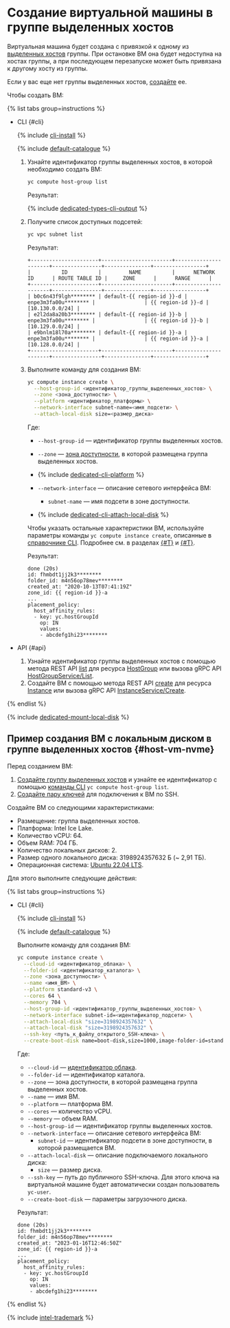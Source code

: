 # Создание виртуальной машины в группе выделенных хостов


Виртуальная машина будет создана с привязкой к одному из [выделенных хостов](../../concepts/dedicated-host.md) группы. При остановке ВМ она будет недоступна на хостах группы, а при последующем перезапуске может быть привязана к другому хосту из группы.

Если у вас еще нет группы выделенных хостов, [создайте](create-host-group.md) ее.

Чтобы создать ВМ:

{% list tabs group=instructions %}

- CLI {#cli}

  {% include [cli-install](../../../_includes/cli-install.md) %}

  {% include [default-catalogue](../../../_includes/default-catalogue.md) %}

  1. Узнайте идентификатор группы выделенных хостов, в которой необходимо создать ВМ:

      ```bash
      yc compute host-group list
      ```

      Результат:

      {% include [dedicated-types-cli-output](../../../_includes/compute/dedicated-types-cli-output.md) %}

  1. Получите список доступных подсетей:

      ```bash
      yc vpc subnet list
      ```

      Результат:

      ```text
      +----------------------+-----------------------+----------------------+----------------+---------------+-----------------+
      |          ID          |         NAME          |      NETWORK ID      | ROUTE TABLE ID |     ZONE      |      RANGE      |
      +----------------------+-----------------------+----------------------+----------------+---------------+-----------------+
      | b0c6n43f9lgh******** | default-{{ region-id }}-d | enpe3m3fa00u******** |                | {{ region-id }}-d | [10.130.0.0/24] |
      | e2l2da8a20b3******** | default-{{ region-id }}-b | enpe3m3fa00u******** |                | {{ region-id }}-b | [10.129.0.0/24] |
      | e9bnlm18l70a******** | default-{{ region-id }}-a | enpe3m3fa00u******** |                | {{ region-id }}-a | [10.128.0.0/24] |
      +----------------------+-----------------------+----------------------+----------------+---------------+-----------------+
      ```

  1. Выполните команду для создания ВМ:

      ```bash
      yc compute instance create \
        --host-group-id <идентификатор_группы_выделенных_хостов> \
        --zone <зона_доступности> \
        --platform <идентификатор_платформы> \
        --network-interface subnet-name=<имя_подсети> \
        --attach-local-disk size=<размер_диска>
      ```

      Где:

      * `--host-group-id` — идентификатор группы выделенных хостов.
      * `--zone` — [зона доступности](../../../overview/concepts/geo-scope.md), в которой размещена группа выделенных хостов.
      * {% include [dedicated-cli-platform](../../../_includes/compute/dedicated-cli-platform.md) %}
      * `--network-interface` — описание сетевого интерфейса ВМ:

        * `subnet-name` — имя подсети в зоне доступности.

      * {% include [dedicated-cli-attach-local-disk](../../../_includes/compute/dedicated-cli-attach-local-disk.md) %}

      Чтобы указать остальные характеристики ВМ, используйте параметры команды `yc compute instance create`, описанные в [справочнике CLI](../../../cli/cli-ref/managed-services/compute/instance/create.md). Подробнее см. в разделах [{#T}](../../concepts/vm.md) и [{#T}](../index.md#vm-create).

      Результат:

      ```text
      done (20s)
      id: fhmbdt1jj2k3********
      folder_id: m4n56op78mev********
      created_at: "2020-10-13T07:41:19Z"
      zone_id: {{ region-id }}-a
      ...
      placement_policy:
        host_affinity_rules:
        - key: yc.hostGroupId
          op: IN
          values:
          - abcdefg1hi23********
      ```

- API {#api}

  1. Узнайте идентификатор группы выделенных хостов с помощью метода REST API [list](../../api-ref/HostGroup/list.md) для ресурса [HostGroup](../../api-ref/HostGroup/index.md) или вызова gRPC API [HostGroupService/List](../../api-ref/grpc/host_group_service.md#List).
  1. Создайте ВМ с помощью метода REST API [create](../../api-ref/Instance/create.md) для ресурса [Instance](../../api-ref/Instance/index.md) или вызова gRPC API [InstanceService/Create](../../api-ref/grpc/instance_service.md#Create).

{% endlist %}

{% include [dedicated-mount-local-disk](../../../_includes/compute/dedicated-mount-local-disk.md) %}


## Пример создания ВМ с локальным диском в группе выделенных хостов {#host-vm-nvme}

Перед созданием ВМ:

1. [Создайте группу выделенных хостов](create-host-group.md) и узнайте ее идентификатор с помощью [команды CLI](../../../cli/cli-ref/managed-services/compute/host-group/list.md) `yc compute host-group list`.
1. [Создайте пару ключей](../vm-connect/ssh.md#creating-ssh-keys) для подключения к ВМ по SSH.

Создайте ВМ со следующими характеристиками:
* Размещение: группа выделенных хостов.
* Платформа: Intel Ice Lake.
* Количество vCPU: 64.
* Объем RAM: 704 ГБ.
* Количество локальных дисков: 2.
* Размер одного локального диска: 3198924357632 Б (~ 2,91 ТБ).
* Операционная система: [Ubuntu 22.04 LTS](/marketplace/products/yc/ubuntu-22-04-lts).

Для этого выполните следующие действия:

{% list tabs group=instructions %}

- CLI {#cli}

  {% include [cli-install](../../../_includes/cli-install.md) %}

  {% include [default-catalogue](../../../_includes/default-catalogue.md) %}

  Выполните команду для создания ВМ:

  ```bash
  yc compute instance create \
    --cloud-id <идентификатор_облака> \
    --folder-id <идентификатор_каталога> \
    --zone <зона_доступности> \
    --name <имя_ВМ> \
    --platform standard-v3 \
    --cores 64 \
    --memory 704 \
    --host-group-id <идентификатор_группы_выделенных_хостов> \
    --network-interface subnet-id=<идентификатор_подсети> \
    --attach-local-disk "size=3198924357632" \
    --attach-local-disk "size=3198924357632" \
    --ssh-key <путь_к_файлу_открытого_SSH-ключа> \
    --create-boot-disk name=boot-disk,size=1000,image-folder-id=standard-images,image-family=ubuntu-2204-lts
  ```

  Где:

  * `--cloud-id` — [идентификатор облака](../../../resource-manager/operations/cloud/get-id.md).
  * `--folder-id` — идентификатор каталога.
  * `--zone` — зона доступности, в которой размещена группа выделенных хостов.
  * `--name` — имя ВМ.
  * `--platform` — платформа ВМ.
  * `--cores` — количество vCPU.
  * `--memory` — объем RAM.
  * `--host-group-id` — идентификатор группы выделенных хостов.
  * `--network-interface` — описание сетевого интерфейса ВМ:
    * `subnet-id` — идентификатор подсети в зоне доступности, в которой размещается ВМ.
  * `--attach-local-disk` — описание подключаемого локального диска:
    * `size` — размер диска.
  * `--ssh-key` — путь до публичного SSH-ключа. Для этого ключа на виртуальной машине будет автоматически создан пользователь `yc-user`.
  * `--create-boot-disk` — параметры загрузочного диска.

  Результат:

  ```text
  done (20s)
  id: fhmbdt1jj2k3********
  folder_id: m4n56op78mev********
  created_at: "2023-01-16T12:46:50Z"
  zone_id: {{ region-id }}-a
  ...
  placement_policy:
    host_affinity_rules:
    - key: yc.hostGroupId
      op: IN
      values:
      - abcdefg1hi23********
  ```

{% endlist %}

{% include [intel-trademark](../../../_includes/intel-trademark.md) %}
